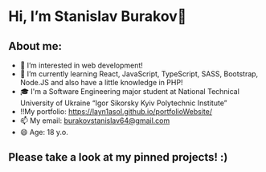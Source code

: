 # Hi, I’m Stanislav Burakov👋


## About me:
- 👀 I’m interested in web development!
- 🌱 I’m currently learning React, JavaScript, TypeScript, SASS, Bootstrap, Node.JS and also have a little knowledge in PHP!
- 🎓 I'm a Software Engineering major student at National Technical University of Ukraine “Igor Sikorsky Kyiv Polytechnic Institute”
- ‼️My portfolio: https://layn1asol.github.io/portfolioWebsite/
- 📫 My email: burakovstanislav64@gmail.com
- 😄 Age: 18 y.o.


## Please take a look at my pinned projects! :)
